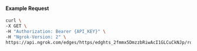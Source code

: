 <!-- Code generated for API Clients. DO NOT EDIT. -->

#### Example Request

```bash
curl \
-X GET \
-H "Authorization: Bearer {API_KEY}" \
-H "Ngrok-Version: 2" \
https://api.ngrok.com/edges/https/edghts_2fmmx5DmzzbRiwAcI1GLCuCkNJp/routes/edghtsrt_2fmmx8IBebp5ZjKKtphKf1IiVEF/compression
```
